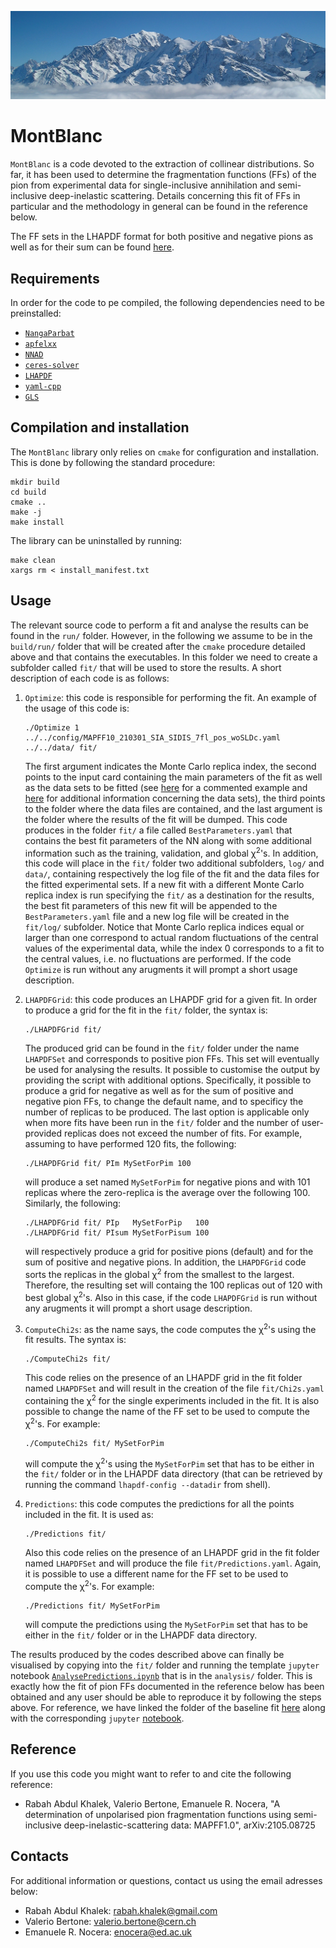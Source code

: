 ![alt text](resources/MontBlanc.jpg "Mont Blanc")

# MontBlanc

`MontBlanc` is a code devoted to the extraction of collinear distributions. So far, it has been used to determine the fragmentation functions (FFs) of the pion from experimental data for single-inclusive annihilation and semi-inclusive deep-inelastic scattering. Details concerning this fit of FFs in particular and the methodology in general can be found in the reference below.

The FF sets in the LHAPDF format for both positive and negative pions as well as for their sum can be found [here](FFSets/).

## Requirements

In order for the code to pe compiled, the following dependencies need to be preinstalled:

- [`NangaParbat`](https://github.com/vbertone/NangaParbat)
- [`apfelxx`](https://github.com/vbertone/apfelxx)
- [`NNAD`](https://github.com/rabah-khalek/NNAD)
- [`ceres-solver`](http://ceres-solver.org)
- [`LHAPDF`](https://lhapdf.hepforge.org)
- [`yaml-cpp`](https://github.com/jbeder/yaml-cpp)
- [`GLS`](https://www.gnu.org/software/gsl/)

## Compilation and installation

The `MontBlanc` library only relies on `cmake` for configuration and installation. This is done by following the standard procedure:
```
mkdir build
cd build
cmake ..
make -j
make install
```
The library can be uninstalled by running:
```
make clean
xargs rm < install_manifest.txt
```

## Usage

The relevant source code to perform a fit and analyse the results can be found in the `run/` folder. However, in the following we assume to be in the `build/run/` folder that will be created after the `cmake` procedure detailed above and that contains the executables. In this folder we need to create a subfolder called `fit/` that will be used to store the results. A short description of each code is as follows:

1. `Optimize`: this code is responsible for performing the fit. An example of the usage of this code is:
    ```
    ./Optimize 1 ../../config/MAPFF10_210301_SIA_SIDIS_7fl_pos_woSLDc.yaml ../../data/ fit/
    ```
    The first argument indicates the Monte Carlo replica index, the second points to the input card containing the main parameters of the fit as well as the data sets to be fitted (see [here](config/MAPFF10_210301_SIA_SIDIS_7fl_pos_woSLDc.yaml) for a commented example and [here](data/README.md) for additional information concerning the data sets), the third points to the folder where the data files are contained, and the last argument is the folder where the results of the fit will be dumped. This code produces in the folder `fit/` a file called `BestParameters.yaml` that contains the best fit parameters of the NN along with some additional information such as the training, validation, and global χ<sup>2</sup>'s. In addition, this code will place in the `fit/` folder two additional subfolders, `log/` and `data/`, containing respectively the log file of the fit and the data files for the fitted experimental sets. If a new fit with a different Monte Carlo replica index is run specifying the `fit/` as a destination for the results, the best fit parameters of this new fit will be appended to the `BestParameters.yaml` file and a new log file will be created in the `fit/log/` subfolder. Notice that Monte Carlo replica indices equal or larger than one correspond to actual random fluctuations of the central values of the experimental data, while the index 0 corresponds to a fit to the central values, i.e. no fluctuations are performed. If the code `Optimize` is run without any arugments it will prompt a short usage description.

2. `LHAPDFGrid`: this code produces an LHAPDF grid for a given fit. In order to produce a grid for the fit in the `fit/` folder, the syntax is:
    ```
    ./LHAPDFGrid fit/
    ```
    The produced grid can be found in the `fit/` folder under the name `LHAPDFSet` and corresponds to positive pion FFs. This set will eventually be used for analysing the results. It possible to customise the output by providing the script with additional options. Specifically, it possible to produce a grid for negative as well as for the sum of positive and negative pion FFs, to change the default name, and to specificy the number of replicas to be produced. The last option is applicable only when more fits have been run in the `fit/` folder and the number of user-provided replicas does not exceed the number of fits. For example, assuming to have performed 120 fits, the following:
    ```
    ./LHAPDFGrid fit/ PIm MySetForPim 100
    ```
    will produce a set named `MySetForPim` for negative pions and with 101 replicas where the zero-replica is the average over the following 100. Similarly, the following:
    ```
    ./LHAPDFGrid fit/ PIp   MySetForPip   100
    ./LHAPDFGrid fit/ PIsum MySetForPisum 100
    ```
    will respectively produce a grid for positive pions (default) and for the sum of positive and negative pions. In addition, the `LHAPDFGrid` code sorts the replicas in the global χ<sup>2</sup> from the smallest to the largest. Therefore, the resulting set will containg the 100 replicas out of 120 with best global χ<sup>2</sup>'s. Also in this case, if the code `LHAPDFGrid` is run without any arugments it will prompt a short usage description.

3. `ComputeChi2s`: as the name says, the code computes the χ<sup>2</sup>'s using the fit results. The syntax is:
    ```
    ./ComputeChi2s fit/
    ```
    This code relies on the presence of an LHAPDF grid in the fit folder named `LHAPDFSet` and will result in the creation of the file `fit/Chi2s.yaml` containing the χ<sup>2</sup> for the single experiments included in the fit. It is also possible to change the name of the FF set to be used to compute the χ<sup>2</sup>'s. For example:
    ```
    ./ComputeChi2s fit/ MySetForPim
    ```
    will compute the χ<sup>2</sup>'s using the `MySetForPim` set that has to be either in the `fit/` folder or in the LHAPDF data directory (that can be retrieved by running the command `lhapdf-config --datadir` from shell).

4. `Predictions`: this code computes the predictions for all the points included in the fit. It is used as:
    ```
    ./Predictions fit/
    ```
    Also this code relies on the presence of an LHAPDF grid in the fit folder named `LHAPDFSet` and will produce the file `fit/Predictions.yaml`. Again, it is possible to use a different name for the FF set to be used to compute the χ<sup>2</sup>'s. For example:
    ```
    ./Predictions fit/ MySetForPim
    ```
    will compute the predictions using the `MySetForPim` set that has to be either in the `fit/` folder or in the LHAPDF data directory.

The results produced by the codes described above can finally be visualised by copying  into the `fit/` folder and running the template `jupyter` notebook [`AnalysePredictions.ipynb`](analysis/AnalysePredictions.ipynb) that is in the `analysis/` folder. This is exactly how the fit of pion FFs documented in the reference below has been obtained and any user should be able to reproduce it by following the steps above. For reference, we have linked the folder of the baseline fit [here](Results/MAPFF10NLOPIp) along with the corresponding `jupyter` [notebook](Results/MAPFF10NLOPIp/AnalysePredictions.ipynb).

## Reference

If you use this code you might want to refer to and cite the following reference:

- Rabah Abdul Khalek, Valerio Bertone, Emanuele R. Nocera, "A determination of unpolarised pion fragmentation functions using semi-inclusive deep-inelastic-scattering data: MAPFF1.0", arXiv:2105.08725

## Contacts

For additional information or questions, contact us using the email adresses below:

- Rabah Abdul Khalek: rabah.khalek@gmail.com
- Valerio Bertone: valerio.bertone@cern.ch
- Emanuele R. Nocera: enocera@ed.ac.uk
